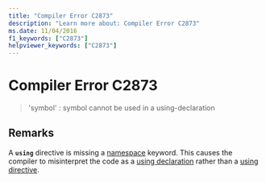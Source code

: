 ```yaml
---
title: "Compiler Error C2873"
description: "Learn more about: Compiler Error C2873"
ms.date: 11/04/2016
f1_keywords: ["C2873"]
helpviewer_keywords: ["C2873"]
---
```

# Compiler Error C2873

> 'symbol' : symbol cannot be used in a using-declaration

## Remarks

A **`using`** directive is missing a [namespace](../../cpp/namespaces-cpp.md) keyword. This causes the compiler to misinterpret the code as a [using declaration](../../cpp/using-declaration.md) rather than a [using directive](../../cpp/namespaces-cpp.md#using_directives).
